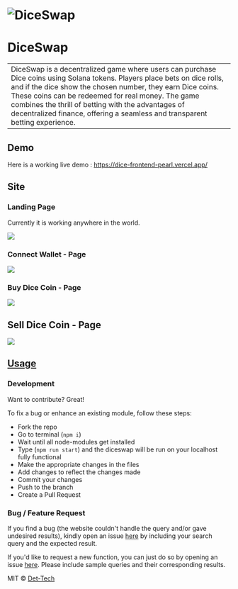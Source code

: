 # ![DiceSwap](https://i.ibb.co/Fh8DfJc/demo-landing.jpg)
# DiceSwap
<table>
<tr>
<td>
  DiceSwap is a decentralized game where users can purchase Dice coins using Solana tokens. Players place bets on dice rolls, and if the dice show the chosen number, they earn Dice coins. These coins can be redeemed for real money. The game combines the thrill of betting with the advantages of decentralized finance, offering a seamless and transparent betting experience.
</td>
</tr>
</table>


## Demo
Here is a working live demo :  https://dice-frontend-pearl.vercel.app/


## Site

### Landing Page
Currently it is working anywhere in the world.

![](https://i.ibb.co/Fh8DfJc/demo-landing.jpg)

### Connect Wallet - Page
![](https://i.ibb.co/g6GbWVv/connect-wallet-page.jpg)

### Buy Dice Coin - Page
![](https://i.ibb.co/gD9rq3t/buy-dice-coin.jpg)

## Sell Dice Coin - Page

![](https://i.ibb.co/hym4TDd/withdraw-sol-coin.jpg)




## [Usage](https://dice-frontend-pearl.vercel.app/) 

### Development
Want to contribute? Great!

To fix a bug or enhance an existing module, follow these steps:

- Fork the repo
- Go to terminal (`npm i`)
- Wait until all node-modules get installed
- Type (`npm run start`) and the diceswap will be run on your localhost fully functional
- Make the appropriate changes in the files
- Add changes to reflect the changes made
- Commit your changes
- Push to the branch
- Create a Pull Request 

### Bug / Feature Request

If you find a bug (the website couldn't handle the query and/or gave undesired results), kindly open an issue [here](https://github.com/Det-Tech/dice-frontend/issues/new) by including your search query and the expected result.

If you'd like to request a new function, you can just do so by opening an issue [here](https://github.com/Det-Tech/dice-frontend/issues/new). Please include sample queries and their corresponding results.


MIT © [Det-Tech](https://t.me/BkingTechPrince)

